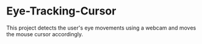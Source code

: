 # Eye-Tracking-Cursor
This project detects the user's eye movements using a webcam and moves the mouse cursor accordingly.
